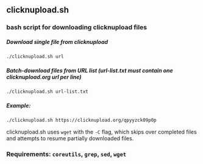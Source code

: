 ## clicknupload.sh
### bash script for downloading clicknupload files

##### Download single file from clicknupload

```bash
./clicknupload.sh url
```

##### Batch-download files from URL list (url-list.txt must contain one clicknupload.org url per line)

```bash
./clicknupload.sh url-list.txt
```

##### Example:

```bash
./clicknupload.sh https://clicknupload.org/qpyyzck09p0p
```

clicknupload.sh uses `wget` with the `-C` flag, which skips over completed files and attempts to resume partially downloaded files.

### Requirements: `coreutils`, `grep`, `sed`, **`wget`**
